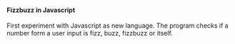 #### Fizzbuzz in Javascript
First experiment with Javascript as new language.
The program checks if a number form a user input is fizz, buzz, fizzbuzz or itself.
